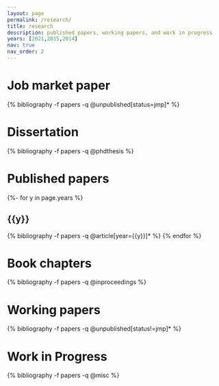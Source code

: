```yaml
---
layout: page
permalink: /research/
title: research
description: published papers, working papers, and work in progress
years: [2021,2015,2014]
nav: true
nav_order: 2
---
```

<!-- _pages/research.md -->
<div class="publications">

<h1>Job market paper</h1>

{% bibliography -f papers -q @unpublished[status=jmp]* %}

<h1>Dissertation</h1>

{% bibliography -f papers -q @phdthesis %}

<h1>Published papers</h1>

{%- for y in page.years %}
  <h2 class="year">{{y}}</h2>
  {% bibliography -f papers -q @article[year={{y}}]* %}
{% endfor %}

<h1>Book chapters</h1>

{% bibliography -f papers -q @inproceedings %}

<h1>Working papers</h1>

{% bibliography -f papers -q @unpublished[status!=jmp]* %}

<h1>Work in Progress</h1>

{% bibliography -f papers -q @misc %}


</div>
